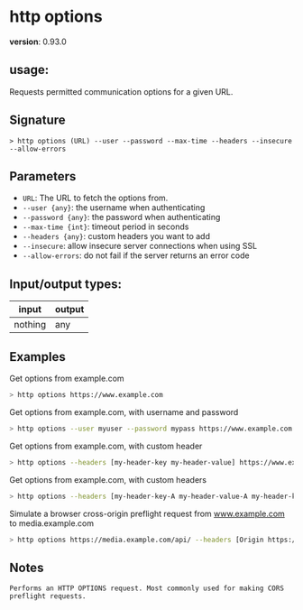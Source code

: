 # http options

**version**: 0.93.0

## **usage**:

Requests permitted communication options for a given URL.

## Signature

`> http options (URL) --user --password --max-time --headers --insecure --allow-errors`

## Parameters

- `URL`: The URL to fetch the options from.
- `--user {any}`: the username when authenticating
- `--password {any}`: the password when authenticating
- `--max-time {int}`: timeout period in seconds
- `--headers {any}`: custom headers you want to add
- `--insecure`: allow insecure server connections when using SSL
- `--allow-errors`: do not fail if the server returns an error code

## Input/output types:

| input   | output |
| ------- | ------ |
| nothing | any    |

## Examples

Get options from example.com

```bash
> http options https://www.example.com
```

Get options from example.com, with username and password

```bash
> http options --user myuser --password mypass https://www.example.com
```

Get options from example.com, with custom header

```bash
> http options --headers [my-header-key my-header-value] https://www.example.com
```

Get options from example.com, with custom headers

```bash
> http options --headers [my-header-key-A my-header-value-A my-header-key-B my-header-value-B] https://www.example.com
```

Simulate a browser cross-origin preflight request from www.example.com to media.example.com

```bash
> http options https://media.example.com/api/ --headers [Origin https://www.example.com Access-Control-Request-Headers "Content-Type, X-Custom-Header" Access-Control-Request-Method GET]
```

## Notes

```text
Performs an HTTP OPTIONS request. Most commonly used for making CORS preflight requests.
```
